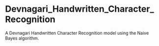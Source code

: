 # Devnagari_Handwritten_Character_Recognition
A Devnagari Handwritten Character Recognition model using the Naive Bayes algorithm. 
